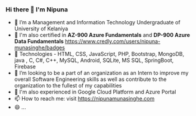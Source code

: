 ### Hi there 👋 I'm Nipuna

- 🔭  I’m a Management and Information Technology Undergraduate of University of Kelaniya
- 📄 I'm also certified in **AZ-900 Azure Fundamentals** and **DP-900 Azure Data Fundamentals** https://www.credly.com/users/nipuna-munasinghe/badges 
- 🌱 Technologies - HTML, CSS, JavaScript, PHP, Bootstrap, MongoDB, java , C, C#, C++, MySQL, Android, SQLite, MS SQL, SpringBoot, Firebase
- 🤔 I’m looking to be a part of an organization as an Intern to improve my overall Software Engineering skills as well as contribute to the organization to the fullest of my capabilities
- 💬 I'm also experienced in Google Cloud Platform and Azure Portal
- 📫 How to reach me: visit https://nipunamunasinghe.com
- 😄 ...
